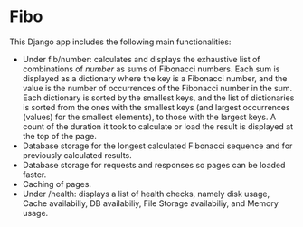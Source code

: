 # Fibo
This Django app includes the following main functionalities:

- Under fib/number: calculates and displays the exhaustive list of combinations of *number* as sums of Fibonacci numbers. Each sum is displayed as a dictionary where the key is a Fibonacci number, and the value is the number of occurrences of the Fibonacci number in the sum. Each dictionary is sorted by the smallest keys, and the list of dictionaries is sorted from the ones with the smallest keys (and largest occurrences (values) for the smallest elements), to those with the largest keys. A count of the duration it took to calculate or load the result is displayed at the top of the page.
- Database storage for the longest calculated Fibonacci sequence and for previously calculated results.
- Database storage for requests and responses so pages can be loaded faster.
- Caching of pages.
- Under /health: displays a list of health checks, namely disk usage, Cache availabiliy, DB availabiliy, File Storage availabiliy, and Memory usage.
